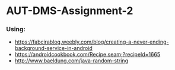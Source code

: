 # AUT-DMS-Assignment-2

### Using:
- https://fabcirablog.weebly.com/blog/creating-a-never-ending-background-service-in-android
- https://androidcookbook.com/Recipe.seam;?recipeId=1665
- http://www.baeldung.com/java-random-string
